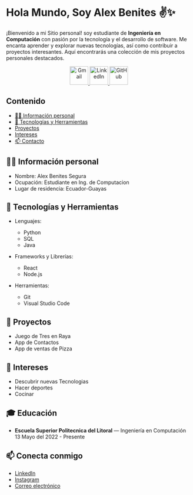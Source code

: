 # Hola Mundo, Soy Alex Benites ✌️✨

¡Bienvenido a mi Sitio personal! soy estudiante de **Ingeniería en Computación** con pasión por la tecnología y el desarrollo de software. Me encanta aprender y explorar nuevas tecnologías, así como contribuir a proyectos interesantes. Aquí encontrarás una colección de mis proyectos personales destacados.

<div align="center">
  <a href="mailto:tu-correo@gmail.com" target="_blank">
    <img src="https://img.icons8.com/color/48/000000/gmail.png" alt="Gmail" width="50"/>
  </a>
  <a href="https://www.linkedin.com/in/tu-perfil" target="_blank">
    <img src="https://img.icons8.com/color/48/000000/linkedin.png" alt="LinkedIn" width="50"/>
  </a>
  <a href="https://github.com/tu-usuario" target="_blank">
    <img src="https://img.icons8.com/color/48/000000/github.png" alt="GitHub" width="50"/>
  </a>
</div>

## Contenido 

* [🧑‍💻 Información personal](#información-personal)
* [🔧 Tecnologías y Herramientas](#Tecnologías-y-Herramientas)
* [Proyectos](#proyectos)
* [Intereses](#intereses)
* [📫 Contacto](#contacto)

## 🧑‍💻 Información personal 
* Nombre: Alex Benites Segura
* Ocupación: Estudiante en Ing. de Computacion
* Lugar de residencia: Ecuador-Guayas

## 🔧 Tecnologías y Herramientas

- Lenguajes: 
  - Python
  - SQL
  - Java

- Frameworks y Librerías:
  - React
  - Node.js

- Herramientas:
  - Git
  - Visual Studio Code
  
## 🌟 Proyectos 
* Juego de Tres en Raya
* App de Contactos
* App de ventas de Pizza

## 🧩 Intereses 
* Descubrir nuevas Tecnologias
* Hacer deportes
* Cocinar

## 🎓 Educación

* **Escuela Superior Politecnica del Litoral** — Ingeniería en Computación  
  13 Mayo del 2022 - Presente
  
## 📫 Conecta conmigo

- [LinkedIn](www.linkedin.com/in/alex-benites-267676280)
- [Instagram](https://www.instagram.com/axel_benites/profilecard/?igsh=MW0ya3FqeWQ1ZTA3dw==)
- [Correo electrónico](benitesseguraa@gmail.com)
